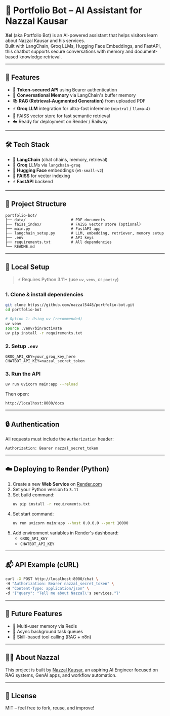 # 🤖 Portfolio Bot – AI Assistant for Nazzal Kausar

**Xel** (aka Portfolio Bot) is an AI-powered assistant that helps visitors learn about Nazzal Kausar and his services.  
Built with LangChain, Groq LLMs, Hugging Face Embeddings, and FastAPI, this chatbot supports secure conversations with memory and document-based knowledge retrieval.

---

## 🚀 Features

- 🔐 **Token-secured API** using Bearer authentication
- 🧠 **Conversational Memory** via LangChain's buffer memory
- 📚 **RAG (Retrieval-Augmented Generation)** from uploaded PDF
- ⚡ **Groq LLM** integration for ultra-fast inference (`mixtral` / `llama-4`)
- 💾 FAISS vector store for fast semantic retrieval
- ☁️ Ready for deployment on Render / Railway

---

## 🛠️ Tech Stack

- 🧱 **LangChain** (chat chains, memory, retrieval)
- 🧠 **Groq** LLMs via `langchain-groq`
- 💬 **Hugging Face** embeddings (`e5-small-v2`)
- 🧠 **FAISS** for vector indexing
- ⚡ **FastAPI** backend

---

## 📁 Project Structure

```
portfolio-bot/
├── data/                    # PDF documents
├── faiss_index/             # FAISS vector store (optional)
├── main.py                  # FastAPI app
├── langchain_setup.py       # LLM, embedding, retriever, memory setup
├── .env                     # API keys
├── requirements.txt         # All dependencies
└── README.md
```

---

## 🧪 Local Setup

> ⚡ Requires Python 3.11+ (use `uv`, `venv`, or `poetry`)

### 1. Clone & install dependencies
```bash
git clone https://github.com/nazzal5448/portfolio-bot.git
cd portfolio-bot

# Option 1: Using uv (recommended)
uv venv
source .venv/bin/activate
uv pip install -r requirements.txt
```

### 2. Setup `.env`

```env
GROQ_API_KEY=your_groq_key_here
CHATBOT_API_KEY=nazzal_secret_token
```

### 3. Run the API
```bash
uv run uvicorn main:app --reload
```

Then open:
```
http://localhost:8000/docs
```

---

## 🔒 Authentication

All requests must include the `Authorization` header:
```
Authorization: Bearer nazzal_secret_token
```

---

## ☁️ Deploying to Render (Python)

1. Create a new **Web Service** on [Render.com](https://render.com)
2. Set your Python version to `3.11`
3. Set build command:
   ```bash
   uv pip install -r requirements.txt
   ```
4. Set start command:
   ```bash
   uv run uvicorn main:app --host 0.0.0.0 --port 10000
   ```
5. Add environment variables in Render's dashboard:
   - `GROQ_API_KEY`
   - `CHATBOT_API_KEY`

---

## 📬 API Example (cURL)

```bash
curl -X POST http://localhost:8000/chat \
-H "Authorization: Bearer nazzal_secret_token" \
-H "Content-Type: application/json" \
-d '{"query": "Tell me about Nazzal\'s services."}'
```

---

## 📌 Future Features

- 💾 Multi-user memory via Redis
- 🔁 Async background task queues
- 🧠 Skill-based tool calling (RAG + n8n)

---

## 🧑‍💻 About Nazzal

This project is built by [Nazzal Kausar](https://nazzalkausar.com), an aspiring AI Engineer focused on RAG systems, GenAI apps, and workflow automation.

---

## 📃 License

MIT – feel free to fork, reuse, and improve!
```
